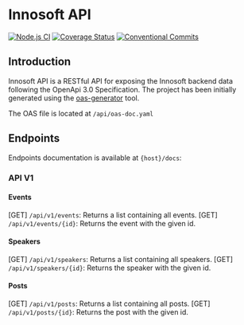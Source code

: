 # Innosoft API
[![Node.js CI](https://github.com/Pingu-Developers/InnosoftAPI/actions/workflows/nodejs.yml/badge.svg)](https://github.com/Pingu-Developers/InnosoftAPI/actions/workflows/nodejs.yml)
[![Coverage Status](https://coveralls.io/repos/github/Pingu-Developers/InnosoftAPI/badge.svg?branch=main)](https://coveralls.io/github/Pingu-Developers/InnosoftAPI?branch=main)
[![Conventional Commits](https://img.shields.io/badge/Conventional%20Commits-1.0.0-green.svg)](https://conventionalcommits.org)

## Introduction
Innosoft API is a RESTful API for exposing the Innosoft backend data following the OpenApi 3.0 Specification. 
The project has been initially generated using the [oas-generator](https://www.npmjs.com/package/oas-generator) tool.

The OAS file is located at ```/api/oas-doc.yaml```

## Endpoints
Endpoints documentation is available at ```{host}/docs```:

### API V1

#### Events
[GET] ```/api/v1/events```: Returns a list containing all events.
[GET] ```/api/v1/events/{id}```: Returns the event with the given id.

#### Speakers
[GET] ```/api/v1/speakers```: Returns a list containing all speakers.
[GET] ```/api/v1/speakers/{id}```: Returns the speaker with the given id.

#### Posts
[GET] ```/api/v1/posts```: Returns a list containing all posts.
[GET] ```/api/v1/posts/{id}```: Returns the post with the given id.